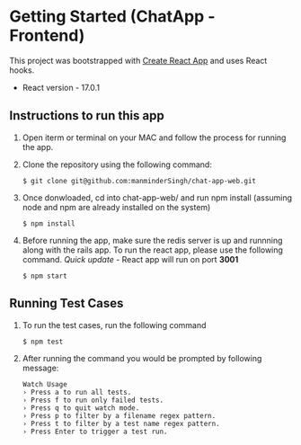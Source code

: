 # Getting Started (ChatApp - Frontend)

This project was bootstrapped with [Create React App](https://github.com/facebook/create-react-app) and uses React hooks.

* React version - 17.0.1

## Instructions to run this app
    
1. Open iterm or terminal on your MAC and follow the process for running the app. 

2. Clone the repository using the following command:

    ```
    $ git clone git@github.com:manminderSingh/chat-app-web.git
    ```

3. Once donwloaded, cd into chat-app-web/ and run npm install (assuming node and npm are already installed on the system)

    ```
    $ npm install
    ```

4. Before running the app, make sure the redis server is up and runnning along with the rails app. To run the react app, please use the following command. *Quick update* - React app will run on port **3001**

    ```
    $ npm start
    ```

## Running Test Cases

1. To run the test cases, run the following command

    ```
    $ npm test
    ```

2. After running the command you would be prompted by following message:

    ```
    Watch Usage
    › Press a to run all tests.
    › Press f to run only failed tests.
    › Press q to quit watch mode.
    › Press p to filter by a filename regex pattern.
    › Press t to filter by a test name regex pattern.
    › Press Enter to trigger a test run.
    ```
